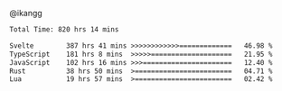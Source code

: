 @ikangg
<!--START_SECTION:waka-->

```txt
Total Time: 820 hrs 14 mins

Svelte        387 hrs 41 mins >>>>>>>>>>>>=============   46.98 %
TypeScript    181 hrs 8 mins  >>>>>====================   21.95 %
JavaScript    102 hrs 16 mins >>>======================   12.40 %
Rust          38 hrs 50 mins  >========================   04.71 %
Lua           19 hrs 57 mins  >========================   02.42 %
```

<!--END_SECTION:waka-->
